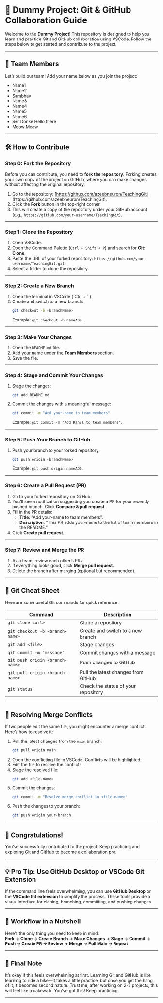 
# 🚀 Dummy Project: Git & GitHub Collaboration Guide

Welcome to the **Dummy Project**! This repository is designed to help you learn and practice Git and GitHub collaboration using VSCode. Follow the steps below to get started and contribute to the project.

---

## 🌟 Team Members

Let’s build our team! Add your name below as you join the project:

- Name1
- Name2 
- Sambhav
- Name3
- Name4
- Name5
- Name6
- Ser Donke
Hello there
- Meow Meow

---

## 🛠️ How to Contribute

### **Step 0: Fork the Repository**
Before you can contribute, you need to **fork the repository**. Forking creates your own copy of the project on GitHub, where you can make changes without affecting the original repository.

1. Go to the repository: [https://github.com/azeebneuron/TeachingGit](https://github.com/azeebneuron/TeachingGit).
2. Click the **Fork** button in the top-right corner.
3. This will create a copy of the repository under your GitHub account (e.g., `https://github.com/your-username/TeachingGit`).

---

### **Step 1: Clone the Repository**
1. Open VSCode.
2. Open the Command Palette (`Ctrl + Shift + P`) and search for **Git: Clone**.
3. Paste the URL of your forked repository: `https://github.com/your-username/TeachingGit.git`.
4. Select a folder to clone the repository.

---

### **Step 2: Create a New Branch**
1. Open the terminal in VSCode (`Ctrl + ``).
2. Create and switch to a new branch:
   ```bash
   git checkout -b <branchName>
   ```
   Example: `git checkout -b nameADD`.

---

### **Step 3: Make Your Changes**
1. Open the `README.md` file.
2. Add your name under the **Team Members** section.
3. Save the file.

---

### **Step 4: Stage and Commit Your Changes**
1. Stage the changes:
   ```bash
   git add README.md
   ```
2. Commit the changes with a meaningful message:
   ```bash
   git commit -m "Add your-name to team members"
   ```
   Example: `git commit -m "Add Rahul to team members"`.

---

### **Step 5: Push Your Branch to GitHub**
1. Push your branch to your forked repository:
   ```bash
   git push origin <branchName>
   ```
   Example: `git push origin nameADD`.

---

### **Step 6: Create a Pull Request (PR)**
1. Go to your forked repository on GitHub.
2. You’ll see a notification suggesting you create a PR for your recently pushed branch. Click **Compare & pull request**.
3. Fill in the PR details:
   - **Title**: "Add your-name to team members".
   - **Description**: "This PR adds your-name to the list of team members in the README."
4. Click **Create pull request**.

---

### **Step 7: Review and Merge the PR**
1. As a team, review each other’s PRs.
2. If everything looks good, click **Merge pull request**.
3. Delete the branch after merging (optional but recommended).

---

## 📜 Git Cheat Sheet

Here are some useful Git commands for quick reference:

| Command                         | Description                         |
| ------------------------------- | ----------------------------------- |
| `git clone <url>`               | Clone a repository                  |
| `git checkout -b <branch-name>` | Create and switch to a new branch   |
| `git add <file>`                | Stage changes                       |
| `git commit -m "message"`       | Commit changes with a message       |
| `git push origin <branch-name>` | Push changes to GitHub              |
| `git pull origin <branch-name>` | Pull the latest changes from GitHub |
| `git status`                    | Check the status of your repository |

---

## 🚨 Resolving Merge Conflicts

If two people edit the same file, you might encounter a merge conflict. Here’s how to resolve it:
1. Pull the latest changes from the `main` branch:
   ```bash
   git pull origin main
   ```
2. Open the conflicting file in VSCode. Conflicts will be highlighted.
3. Edit the file to resolve the conflicts.
4. Stage the resolved file:
   ```bash
   git add <file-name>
   ```
5. Commit the changes:
   ```bash
   git commit -m "Resolve merge conflict in <file-name>"
   ```
6. Push the changes to your branch:
   ```bash
   git push origin your-branch
   ```

---

## 🎉 Congratulations!

You’ve successfully contributed to the project! Keep practicing and exploring Git and GitHub to become a collaboration pro. 

---

## 💡 Pro Tip: Use GitHub Desktop or VSCode Git Extension

If the command line feels overwhelming, you can use **GitHub Desktop** or the **VSCode Git extension** to simplify the process. These tools provide a visual interface for cloning, branching, committing, and pushing changes.

---

## 🚀 Workflow in a Nutshell

Here’s the only thing you need to keep in mind:  
**Fork → Clone → Create Branch → Make Changes → Stage → Commit → Push → Create PR → Review → Merge → Pull Main → Repeat**

---

## 🌟 Final Note

It’s okay if this feels overwhelming at first. Learning Git and GitHub is like learning to ride a bike—it takes a little practice, but once you get the hang of it, it becomes second nature. Trust me, after working on 2-3 projects, this will feel like a cakewalk. You’ve got this!  Keep practicing. 

---
